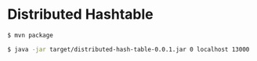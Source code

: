 # Distributed Hashtable

```sh
$ mvn package
```

```sh
$ java -jar target/distributed-hash-table-0.0.1.jar 0 localhost 13000
```
